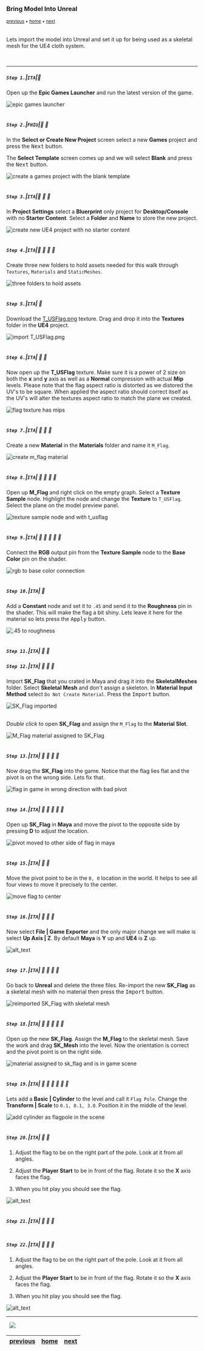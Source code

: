 <img src="https://via.placeholder.com/1000x4/45D7CA/45D7CA" alt="drawing" height="4px"/>

### Bring Model Into Unreal

<sub>[previous](../) • [home](../README.md#user-content-ue4-animated-flag) • [next](../)</sub>

<img src="https://via.placeholder.com/1000x4/45D7CA/45D7CA" alt="drawing" height="4px"/>

Lets import the model into Unreal and set it up for being used as a skeletal mesh for the UE4 cloth system.

<br>

---


##### `Step 1.`\|`ITA`|:small_blue_diamond:

Open up the **Epic Games Launcher** and run the latest version of the game.

![epic games launcher](images/epicGamesLauncher.png)

<img src="https://via.placeholder.com/500x2/45D7CA/45D7CA" alt="drawing" height="2px" alt = ""/>

##### `Step 2.`\|`FHIU`|:small_blue_diamond: :small_blue_diamond: 

In the **Select or Create New Project** screen select a new **Games** project and press the <kbd>Next</kbd> button.  

The **Select Template** screen comes up and we will select **Blank** and press the <kbd>Next</kbd> button. 

![create a games project with the blank template](images/createNewProject.png)

<img src="https://via.placeholder.com/500x2/45D7CA/45D7CA" alt="drawing" height="2px" alt = ""/>

##### `Step 3.`\|`ITA`|:small_blue_diamond: :small_blue_diamond: :small_blue_diamond:

In **Project Settings** select a **Bluerprint** only project for **Desktop/Console** with no **Starter Content**.  Select a **Folder** and **Name** to store the new project.

![create new UE4 project with no starter content](images/createProject.png)

<img src="https://via.placeholder.com/500x2/45D7CA/45D7CA" alt="drawing" height="2px" alt = ""/>

##### `Step 4.`\|`ITA`|:small_blue_diamond: :small_blue_diamond: :small_blue_diamond: :small_blue_diamond:

Create three new folders to hold assets needed for this walk through `Textures`, `Materials` and `StaticMeshes`.

![three folders to hold assets](images/create3Folders.png)

<img src="https://via.placeholder.com/500x2/45D7CA/45D7CA" alt="drawing" height="2px" alt = ""/>

##### `Step 5.`\|`ITA`| :small_orange_diamond:

Download the [T_USFlag.png](../Assets/T_USFlag.png) texture.  Drag and drop it into the **Textures** folder in the **UE4** project.

![import T_USFlag.png](images/usFlag.png)

<img src="https://via.placeholder.com/500x2/45D7CA/45D7CA" alt="drawing" height="2px" alt = ""/>

##### `Step 6.`\|`ITA`| :small_orange_diamond: :small_blue_diamond:

Now open up the **T_USFlag** texture.  Make sure it is a power of 2 size on both the **x** and **y** axis as well as a **Normal** compression with actual **Mip** levels.  Please note that the flag aspect ratio is distorted as we distored the UV's to be square.  When applied the aspect ratio should correct itself as the UV's will alter the textures aspect ratio to match the plane we created.

![flag texture has mips](images/FlagTexture.png)

<img src="https://via.placeholder.com/500x2/45D7CA/45D7CA" alt="drawing" height="2px" alt = ""/>

##### `Step 7.`\|`ITA`| :small_orange_diamond: :small_blue_diamond: :small_blue_diamond:

Create a new **Material** in the **Materials** folder and name it `M_Flag`.

![create m_flag material](images/newMaterial.png)

<img src="https://via.placeholder.com/500x2/45D7CA/45D7CA" alt="drawing" height="2px" alt = ""/>

##### `Step 8.`\|`ITA`| :small_orange_diamond: :small_blue_diamond: :small_blue_diamond: :small_blue_diamond:

Open up **M_Flag** and right click on the empty graph.  Select a **Texture Sample** node.  Highlight the node and change the **Texture** to `T_USFlag`. Select the plane on the model preview panel.

![texture sample node and with t_usflag](images/textureSampleFlag.png)

<img src="https://via.placeholder.com/500x2/45D7CA/45D7CA" alt="drawing" height="2px" alt = ""/>

##### `Step 9.`\|`ITA`| :small_orange_diamond: :small_blue_diamond: :small_blue_diamond: :small_blue_diamond: :small_blue_diamond:

Connect the **RGB** output pin from the **Texture Sample** node to the **Base Color** pin on the shader.

![rgb to base color connection](images/connectTexture.png)

<img src="https://via.placeholder.com/500x2/45D7CA/45D7CA" alt="drawing" height="2px" alt = ""/>

##### `Step 10.`\|`ITA`| :large_blue_diamond:

Add a **Constant** node and set it to `.45` and send it to the **Roughness** pin in the shader.  This will make the flag a bit shiny.  Lets leave it here for the material so lets press the <kbd>Apply</kbd> button.

![.45 to roughness](images/roughness.png)

<img src="https://via.placeholder.com/500x2/45D7CA/45D7CA" alt="drawing" height="2px" alt = ""/>

##### `Step 11.`\|`ITA`| :large_blue_diamond: :small_blue_diamond: 

##### `Step 12.`\|`ITA`| :large_blue_diamond: :small_blue_diamond: :small_blue_diamond: 
Import **SK_Flag** that you crated in Maya and drag it into the **SkeletalMeshes** folder.  Select **Skeletal Mesh** and don't assign a skeleton.  In **Material Input Method** select `Do Not Create Material`.  Press the <kbd>Import</kbd> button.

![SK_Flag imported](images/importSKFlag.png)

<img src="https://via.placeholder.com/500x2/45D7CA/45D7CA" alt="drawing" height="2px" alt = ""/>

*Double click* to open **SK_Flag** and assign the `M_Flag` to the **Material Slot**.

![M_Flag material assigned to SK_Flag](images/addMaterialToFlag.png)


<img src="https://via.placeholder.com/500x2/45D7CA/45D7CA" alt="drawing" height="2px" alt = ""/>

##### `Step 13.`\|`ITA`| :large_blue_diamond: :small_blue_diamond: :small_blue_diamond:  :small_blue_diamond: 

Now drag the **SK_Flag** into the game.  Notice that the flag lies flat and the pivot is on the wrong side.  Lets fix that.

![flag in game in wrong direction with bad pivot](images/badFlag.png)

<img src="https://via.placeholder.com/500x2/45D7CA/45D7CA" alt="drawing" height="2px" alt = ""/>

##### `Step 14.`\|`ITA`| :large_blue_diamond: :small_blue_diamond: :small_blue_diamond: :small_blue_diamond:  :small_blue_diamond: 

Open up **SK_Flag** in **Maya** and move the pivot to the opposite side by pressing **D** to adjust the location.

![pivot moved to other side of flag in maya](images/movePivot.png)

<img src="https://via.placeholder.com/500x2/45D7CA/45D7CA" alt="drawing" height="2px" alt = ""/>

##### `Step 15.`\|`ITA`| :large_blue_diamond: :small_orange_diamond: 

Move the pivot point to be in the `0, 0` location in the world.  It helps to see all four views to move it precisely to the center.

![move flag to center](images/movePivotToZero.png)

<img src="https://via.placeholder.com/500x2/45D7CA/45D7CA" alt="drawing" height="2px" alt = ""/>

##### `Step 16.`\|`ITA`| :large_blue_diamond: :small_orange_diamond:   :small_blue_diamond: 

Now select **File | Game Exporter** and the only major change we will make is select **Up Axis | Z**.  By default **Maya** is **Y** up and **UE4** is **Z** up.

![alt_text](images/zAxisExport.png)

<img src="https://via.placeholder.com/500x2/45D7CA/45D7CA" alt="drawing" height="2px" alt = ""/>

##### `Step 17.`\|`ITA`| :large_blue_diamond: :small_orange_diamond: :small_blue_diamond: :small_blue_diamond:

Go back to **Unreal** and delete the three files.  Re-import the new **SK_Flag** as a skeletal mesh with no material then press the <kbd>Import</kbd> button.

![reimported SK_Flag with skeletal mesh](images/reImportMaterail.png)

<img src="https://via.placeholder.com/500x2/45D7CA/45D7CA" alt="drawing" height="2px" alt = ""/>

##### `Step 18.`\|`ITA`| :large_blue_diamond: :small_orange_diamond: :small_blue_diamond: :small_blue_diamond: :small_blue_diamond:

Open up the new **SK_Flag**.  Assign the **M_Flag** to the skeletal mesh.  Save the work and drag **SK_Mesh** into the level.  Now the orientation is correct and the pivot point is on the right side.

![material assigned to sk_flag and is in game scene](images/assginMFlagReimport.png)

<img src="https://via.placeholder.com/500x2/45D7CA/45D7CA" alt="drawing" height="2px" alt = ""/>

##### `Step 19.`\|`ITA`| :large_blue_diamond: :small_orange_diamond: :small_blue_diamond: :small_blue_diamond: :small_blue_diamond: :small_blue_diamond:

Lets add a **Basic | Cylinder** to the level and call it `Flag Pole`.  Change the **Transform | Scale** to `0.1, 0.1, 3.0`.  Position it in the middle of the level.

![add cylinder as flagpole in the scene](images/addFlagpole.png)

<img src="https://via.placeholder.com/500x2/45D7CA/45D7CA" alt="drawing" height="2px" alt = ""/>

##### `Step 20.`\|`ITA`| :large_blue_diamond: :large_blue_diamond:

1.  Adjust the flag to be on the right part of the pole.  Look at it from all angles.

2.  Adjust the **Player Start** to be in front of the flag. Rotate it so the **X** axis faces the flag.

3.  When you hit play you should see the flag.

![alt_text](images/setUpPole.png)

<img src="https://via.placeholder.com/500x2/45D7CA/45D7CA" alt="drawing" height="2px" alt = ""/>

##### `Step 21.`\|`ITA`| :large_blue_diamond: :large_blue_diamond: :small_blue_diamond:



<img src="https://via.placeholder.com/500x2/45D7CA/45D7CA" alt="drawing" height="2px" alt = ""/>

##### `Step 22.`\|`ITA`| :large_blue_diamond: :large_blue_diamond: :small_blue_diamond: 

1.  Adjust the flag to be on the right part of the pole.  Look at it from all angles.

2.  Adjust the **Player Start** to be in front of the flag. Rotate it so the **X** axis faces the flag.

3.  When you hit play you should see the flag.

![alt_text](images/setUpPole.png)
___


<img src="https://via.placeholder.com/1000x4/dba81a/dba81a" alt="drawing" height="4px" alt = ""/>

<img src="https://via.placeholder.com/1000x100/45D7CA/000000/?text=Next Up - ADD NEXT TITLE">

<img src="https://via.placeholder.com/1000x4/dba81a/dba81a" alt="drawing" height="4px" alt = ""/>

| [previous](../)| [home](../README.md#user-content-ue4-animated-flag) | [next](../)|
|---|---|---|
